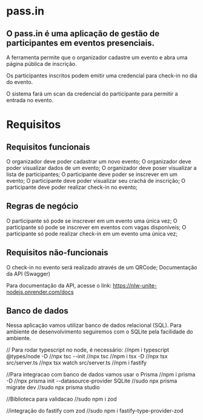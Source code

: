 # pass.in

## O pass.in é uma aplicação de gestão de participantes em eventos presenciais.

A ferramenta permite que o organizador cadastre um evento e abra uma página pública de inscrição.

Os participantes inscritos podem emitir uma credencial para check-in no dia do evento.

O sistema fará um scan da credencial do participante para permitir a entrada no evento.

# Requisitos
## Requisitos funcionais
O organizador deve poder cadastrar um novo evento;
O organizador deve poder visualizar dados de um evento;
O organizador deve poser visualizar a lista de participantes;
O participante deve poder se inscrever em um evento;
O participante deve poder visualizar seu crachá de inscrição;
O participante deve poder realizar check-in no evento;


## Regras de negócio
O participante só pode se inscrever em um evento uma única vez;
O participante só pode se inscrever em eventos com vagas disponíveis;
O participante só pode realizar check-in em um evento uma única vez;


## Requisitos não-funcionais
O check-in no evento será realizado através de um QRCode;
Documentação da API (Swagger)

Para documentação da API, acesse o link: https://nlw-unite-nodejs.onrender.com/docs

## Banco de dados
Nessa aplicação vamos utilizar banco de dados relacional (SQL). Para ambiente de desenvolvimento seguiremos com o SQLite pela facilidade do ambiente.

// Para rodar typescript no node, é necessário:
//npm i typescript @types/node -D
//npx tsc --init
//npx tsc
//npm i tsx -D
//npx tsx src/server.ts
//npx tsx watch src/server.ts
//npm i fastify

//Para integracao com banco de dados vamos usar o Prisma
//npm i prisma -D
//npx prisma init --datasource-provider SQLite
//sudo npx prisma migrate dev
//sudo npx prisma studio

//Biblioteca para validacao
//sudo npm i zod

//integração do fastify com zod
//sudo npm i fastify-type-provider-zod
